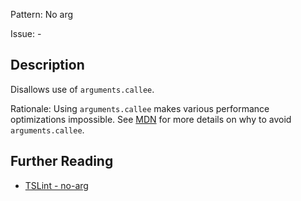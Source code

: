 Pattern: No arg

Issue: -

## Description

Disallows use of `arguments.callee`.  
  
Rationale: Using `arguments.callee` makes various performance optimizations impossible. See [MDN](https://developer.mozilla.org/en-US/docs/Web/JavaScript/Reference/Functions/arguments/callee) for more details on why to avoid `arguments.callee`.

## Further Reading

* [TSLint - no-arg](https://palantir.github.io/tslint/rules/no-arg)
